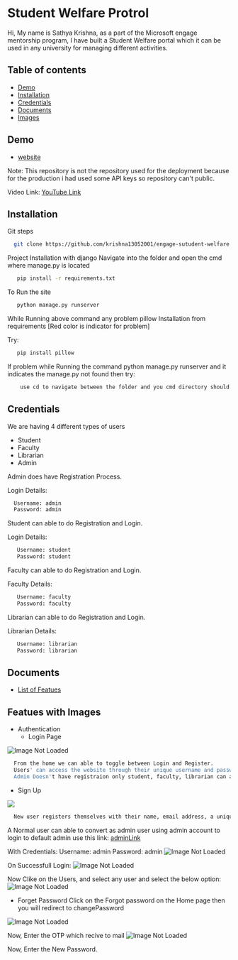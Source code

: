 
# Student Welfare Protrol

Hi,
My name is Sathya Krishna, as a part of the Microsoft engage mentorship program, I have built a Student Welfare portal which it can be used in any university for managing different activities.

## Table of contents
* [Demo](#Demo)
* [Installation](#Installation)
* [Credentials](#Credentials)
* [Documents](#Documents)
* [Images](#Featues-with-Images)

## Demo

- [website](https://engage-student-welfare.herokuapp.com/)

Note: This repository is not the repository used for the deployment because for the production i had used some API keys so repository can't public.


Video Link: [YouTube Link](https://youtu.be/nOpr2SCJiic)
## Installation

Git steps

```bash
  git clone https://github.com/krishna13052001/engage-sutudent-welfare
```

Project Installation with django
Navigate into the folder and open the cmd where manage.py is located
```bash
   pip install -r requirements.txt
```

To Run the site
```bash
   python manage.py runserver
```

While Running above command any problem pillow Installation from requirements [Red color is indicator for problem]

Try:

```bash
   pip install pillow
```

If problem while Running the command python manage.py runserver and it indicates the manage.py not found then
try:

```bash
    use cd to navigate between the folder and you cmd directory should contains the manage.py
```


    
## Credentials

We are having 4 different types of users
   - Student 
   - Faculty
   - Librarian
   - Admin

Admin does have Registration Process.

Login Details:
```bash
  Username: admin
  Password: admin
```

Student can able to do Registration and Login.

Login Details:
```bash
   Username: student
   Password: student
```

Faculty can able to do Registration and Login.

Faculty Details:
```bash
   Username: faculty
   Password: faculty
```

Librarian can able to do Registration and Login.

Librarian Details:
```bash
   Username: librarian
   Password: librarian
```
## Documents

- [List of Featues](https://docs.google.com/document/d/1D9eFgnfJ0DeSI6RJZR0ki6eRuvuLkPGC/edit?usp=sharing&ouid=116513581242175548881&rtpof=true&sd=true)


## Featues with Images

- Authentication
  * Login Page
<img src="https://github.com/krishna13052001/engage-images/blob/master/home.jpg" alt="Image Not Loaded" />


```bash
  From the home we can able to toggle between Login and Register.
  Users' can access the website through their unique username and password which is set during the registration and enters the portal.
  Admin Doesn't have registraion only student, faculty, librarian can able to register to the webapplication.
```
  * Sign Up
<img src="https://github.com/krishna13052001/engage-images/blob/master/signup.jpg">

```bash
  New user registers themselves with their name, email address, a unique username, safe password and selects their role in the college.
```

A Normal user can able to convert as admin user using admin account to login to default admin use this link: [adminLink](https://engage-student-welfare.herokuapp.com/admin/)

With Credentials:
Username: admin
Password: admin
<img src="https://github.com/krishna13052001/engage-images/blob/master/adminLogin.jpg" alt="Image Not Loaded" >

On Successfull Login:
<img src="https://github.com/krishna13052001/engage-images/blob/master/adminHome.jpg" alt="Image Not Loaded">

Now Clike on the Users, and select any user and select the below option:
<img src="https://github.com/krishna13052001/engage-images/blob/master/adminChange.jpg" alt="Image Not Loaded">

  * Forget Password
  Click on the Forgot password on the Home page then you will redirect to changePassword
  <img src="https://github.com/krishna13052001/engage-images/blob/master/changePassword.jpg" alt="Image Not Loaded">

  Now, Enter the OTP which recive to mail
  <img scr="https://github.com/krishna13052001/engage-images/blob/master/startRecovery.jpg" alt="Image Not Loaded">

  Now, Enter the New Password.

